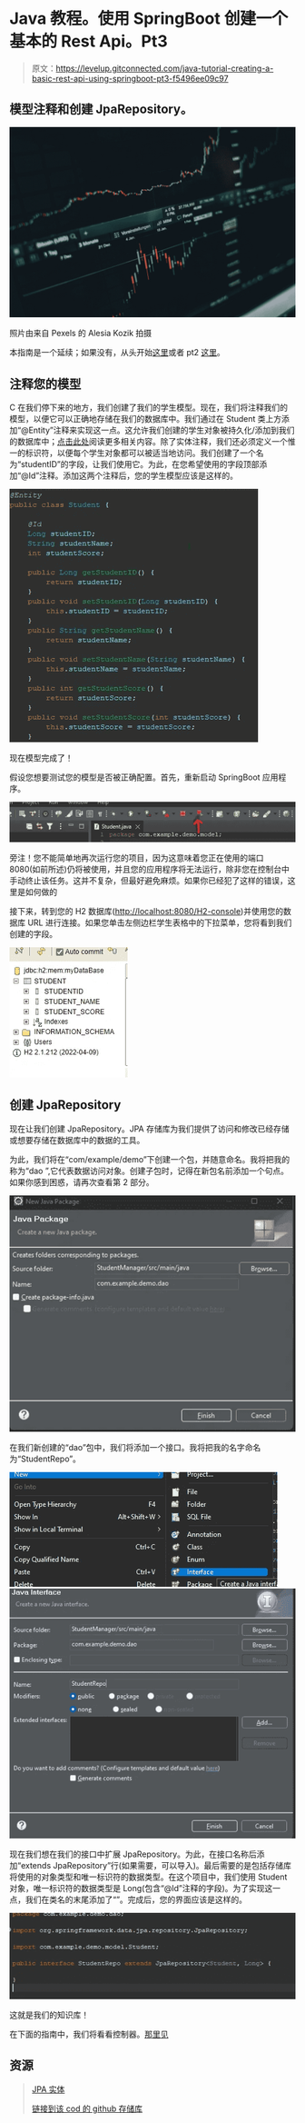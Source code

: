 # Java 教程。使用 SpringBoot 创建一个基本的 Rest Api。Pt3

> 原文：<https://levelup.gitconnected.com/java-tutorial-creating-a-basic-rest-api-using-springboot-pt3-f5496ee09c97>

## 模型注释和创建 JpaRepository。

![](img/c0d56c0b694b3b438a2c15ff7d647e84.png)

照片由来自 Pexels 的 Alesia Kozik 拍摄

本指南是一个延续；如果没有，从头开始[这里](https://medium.com/@emmanuel_tejeda/java-tutorial-creating-a-basic-rest-api-using-springboot-pt1-3ef25e3c903a)或者 pt2 [这里](https://medium.com/@emmanuel_tejeda/java-tutorial-creating-a-basic-rest-api-using-springboot-pt2-c940909b59a0)。

## 注释您的模型

C 在我们停下来的地方，我们创建了我们的学生模型。现在，我们将注释我们的模型，以便它可以正确地存储在我们的数据库中。我们通过在 Student 类上方添加“@Entity”注释来实现这一点。这允许我们创建的学生对象被持久化/添加到我们的数据库中；[点击此处](https://www.baeldung.com/jpa-entities)阅读更多相关内容。除了实体注释，我们还必须定义一个惟一的标识符，以便每个学生对象都可以被适当地访问。我们创建了一个名为“studentID”的字段，让我们使用它。为此，在您希望使用的字段顶部添加“@Id”注释。添加这两个注释后，您的学生模型应该是这样的。

![](img/daea3b12f3e87bd2d1dc1caccd16bfa8.png)

现在模型完成了！

假设您想要测试您的模型是否被正确配置。首先，重新启动 SpringBoot 应用程序。

![](img/f81e51ba9df0b221cadf03262e764dd3.png)

旁注！您不能简单地再次运行您的项目，因为这意味着您正在使用的端口 8080(如前所述)仍将被使用，并且您的应用程序将无法运行，除非您在控制台中手动终止该任务。这并不复杂，但最好避免麻烦。如果你已经犯了这样的错误，这里是如何做的

接下来，转到您的 H2 数据库([http://localhost:8080/H2-console](http://localhost:8080/h2-console))并使用您的数据库 URL 进行连接。如果您单击左侧边栏学生表格中的下拉菜单，您将看到我们创建的字段。

![](img/8a3ea88a348fd027aad6b777424a811b.png)

## 创建 JpaRepository

现在让我们创建 JpaRepository。JPA 存储库为我们提供了访问和修改已经存储或想要存储在数据库中的数据的工具。

为此，我们将在“com/example/demo”下创建一个包，并随意命名。我将把我的称为“dao ”,它代表数据访问对象。创建子包时，记得在新包名前添加一个句点。如果你感到困惑，请再次查看第 2 部分。

![](img/130504c89c8eaeae48e304166425e3e6.png)

在我们新创建的“dao”包中，我们将添加一个接口。我将把我的名字命名为“StudentRepo”。

![](img/7789d3c098e80641896226d66a85cb9a.png)![](img/20fcb35bb2ae73c4d9c0ec330b52ef6e.png)

现在我们想在我们的接口中扩展 JpaRepository。为此，在接口名称后添加“extends JpaRepository”行(如果需要，可以导入)。最后需要的是包括存储库将使用的对象类型和唯一标识符的数据类型。在这个项目中，我们使用 Student 对象，唯一标识符的数据类型是 Long(包含“@Id”注释的字段)。为了实现这一点，我们在类名的末尾添加了“<student long="">”。完成后，您的界面应该是这样的。</student>

![](img/e4961f24302717e58daab9bfb8c2ff0c.png)

这就是我们的知识库！

在下面的指南中，我们将看看控制器。[那里见](https://medium.com/@emmanuel_tejeda/java-tutorial-creating-a-basic-rest-api-using-springboot-pt4-1fcd39029472)

## 资源

> [JPA 实体](https://www.baeldung.com/jpa-entities)
> 
> [链接到该 cod 的 github 存储库](https://github.com/Emmanuel-Tejeda/student-manager-rest-api-spring)